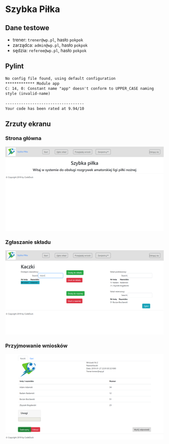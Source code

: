 # Szybka Piłka

## Dane testowe

 * trener: `trener@wp.pl`, hasło `pokpok`
 * zarządca: `admin@wp.pl`, hasło `pokpok`
 * sędzia: `referee@wp.pl`, hasło `pokpok`


## Pylint

```
No config file found, using default configuration
************* Module app
C: 14, 0: Constant name "app" doesn't conform to UPPER_CASE naming style (invalid-name)

-----------------------------------
Your code has been rated at 9.94/10
```

## Zrzuty ekranu

### Strona główna

![](img/scr0.png)

### Zgłaszanie składu

![](img/scr1.png)

### Przyjmowanie wniosków

![](img/scr2.png)
